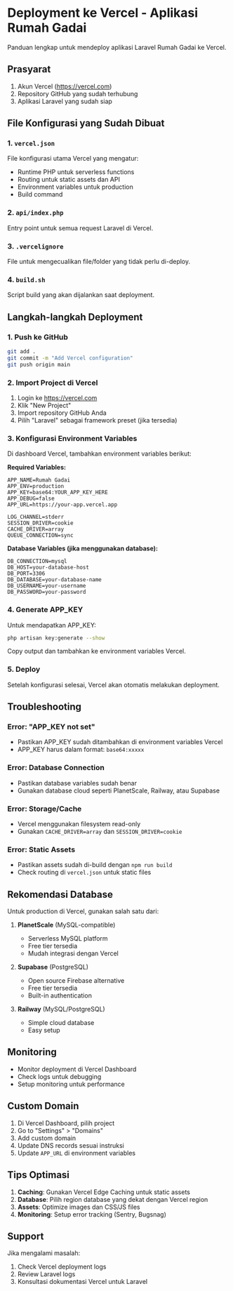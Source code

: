 # Deployment ke Vercel - Aplikasi Rumah Gadai

Panduan lengkap untuk mendeploy aplikasi Laravel Rumah Gadai ke Vercel.

## Prasyarat

1. Akun Vercel (https://vercel.com)
2. Repository GitHub yang sudah terhubung
3. Aplikasi Laravel yang sudah siap

## File Konfigurasi yang Sudah Dibuat

### 1. `vercel.json`
File konfigurasi utama Vercel yang mengatur:
- Runtime PHP untuk serverless functions
- Routing untuk static assets dan API
- Environment variables untuk production
- Build command

### 2. `api/index.php`
Entry point untuk semua request Laravel di Vercel.

### 3. `.vercelignore`
File untuk mengecualikan file/folder yang tidak perlu di-deploy.

### 4. `build.sh`
Script build yang akan dijalankan saat deployment.

## Langkah-langkah Deployment

### 1. Push ke GitHub
```bash
git add .
git commit -m "Add Vercel configuration"
git push origin main
```

### 2. Import Project di Vercel
1. Login ke https://vercel.com
2. Klik "New Project"
3. Import repository GitHub Anda
4. Pilih "Laravel" sebagai framework preset (jika tersedia)

### 3. Konfigurasi Environment Variables
Di dashboard Vercel, tambahkan environment variables berikut:

**Required Variables:**
```
APP_NAME=Rumah Gadai
APP_ENV=production
APP_KEY=base64:YOUR_APP_KEY_HERE
APP_DEBUG=false
APP_URL=https://your-app.vercel.app

LOG_CHANNEL=stderr
SESSION_DRIVER=cookie
CACHE_DRIVER=array
QUEUE_CONNECTION=sync
```

**Database Variables (jika menggunakan database):**
```
DB_CONNECTION=mysql
DB_HOST=your-database-host
DB_PORT=3306
DB_DATABASE=your-database-name
DB_USERNAME=your-username
DB_PASSWORD=your-password
```

### 4. Generate APP_KEY
Untuk mendapatkan APP_KEY:
```bash
php artisan key:generate --show
```
Copy output dan tambahkan ke environment variables Vercel.

### 5. Deploy
Setelah konfigurasi selesai, Vercel akan otomatis melakukan deployment.

## Troubleshooting

### Error: "APP_KEY not set"
- Pastikan APP_KEY sudah ditambahkan di environment variables Vercel
- APP_KEY harus dalam format: `base64:xxxxx`

### Error: Database Connection
- Pastikan database variables sudah benar
- Gunakan database cloud seperti PlanetScale, Railway, atau Supabase

### Error: Storage/Cache
- Vercel menggunakan filesystem read-only
- Gunakan `CACHE_DRIVER=array` dan `SESSION_DRIVER=cookie`

### Error: Static Assets
- Pastikan assets sudah di-build dengan `npm run build`
- Check routing di `vercel.json` untuk static files

## Rekomendasi Database

Untuk production di Vercel, gunakan salah satu dari:

1. **PlanetScale** (MySQL-compatible)
   - Serverless MySQL platform
   - Free tier tersedia
   - Mudah integrasi dengan Vercel

2. **Supabase** (PostgreSQL)
   - Open source Firebase alternative
   - Free tier tersedia
   - Built-in authentication

3. **Railway** (MySQL/PostgreSQL)
   - Simple cloud database
   - Easy setup

## Monitoring

- Monitor deployment di Vercel Dashboard
- Check logs untuk debugging
- Setup monitoring untuk performance

## Custom Domain

1. Di Vercel Dashboard, pilih project
2. Go to "Settings" > "Domains"
3. Add custom domain
4. Update DNS records sesuai instruksi
5. Update `APP_URL` di environment variables

## Tips Optimasi

1. **Caching**: Gunakan Vercel Edge Caching untuk static assets
2. **Database**: Pilih region database yang dekat dengan Vercel region
3. **Assets**: Optimize images dan CSS/JS files
4. **Monitoring**: Setup error tracking (Sentry, Bugsnag)

## Support

Jika mengalami masalah:
1. Check Vercel deployment logs
2. Review Laravel logs
3. Konsultasi dokumentasi Vercel untuk Laravel